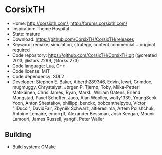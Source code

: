 # CorsixTH

- Home: http://corsixth.com/, http://forums.corsixth.com/
- Inspiration: Theme Hospital
- State: mature
- Download: https://github.com/CorsixTH/CorsixTH/releases
- Keyword: remake, simulation, strategy, content commercial + original required
- Code repository: https://github.com/CorsixTH/CorsixTH.git (@created 2013, @stars 2299, @forks 273)
- Code language: Lua, C++
- Code license: MIT
- Code dependency: SDL2
- Developer: Stephen E. Baker, Alberth289346, Edvin, lewri, Grimdoc, mugmuggy, Chrystalyst, Jørgen P. Tjernø, Toby, Miika-Petteri Matikainen, Chris James, Ryan, MarkL, William Gatens, Erlend Mongstad, Pavel Schoffer, Jaco, Alan Woolley, wolfy1339, YoungSeok Yoon, Anton Shestakov, phillipp, benckx, bobcanthelpyou, Víctor "IlDucci", DavidFair, Zbyněk Schwarz, altiereslima, Artem Polishchuk, Antoine Lemaire, emorrp1, Alexander Bessman, Josh Keegan, Mounir Lamouri, James Russell, yangfl, Peter Waller

## Building

- Build system: CMake
